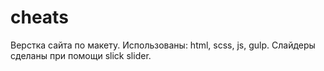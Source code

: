 # cheats

Верстка сайта по макету. Использованы: html, scss, js, gulp.
Слайдеры сделаны при помощи slick slider. 
